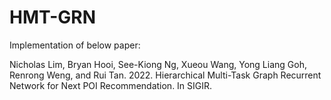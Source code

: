 # HMT-GRN

Implementation of below paper:

Nicholas Lim, Bryan Hooi, See-Kiong Ng, Xueou Wang, Yong Liang Goh, Renrong
Weng, and Rui Tan. 2022. Hierarchical Multi-Task Graph Recurrent Network for Next POI Recommendation. In SIGIR.
